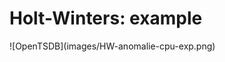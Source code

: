 # Holt-Winters: example

<div class="center" markdown="1">
    ![OpenTSDB](images/HW-anomalie-cpu-exp.png)
</div>